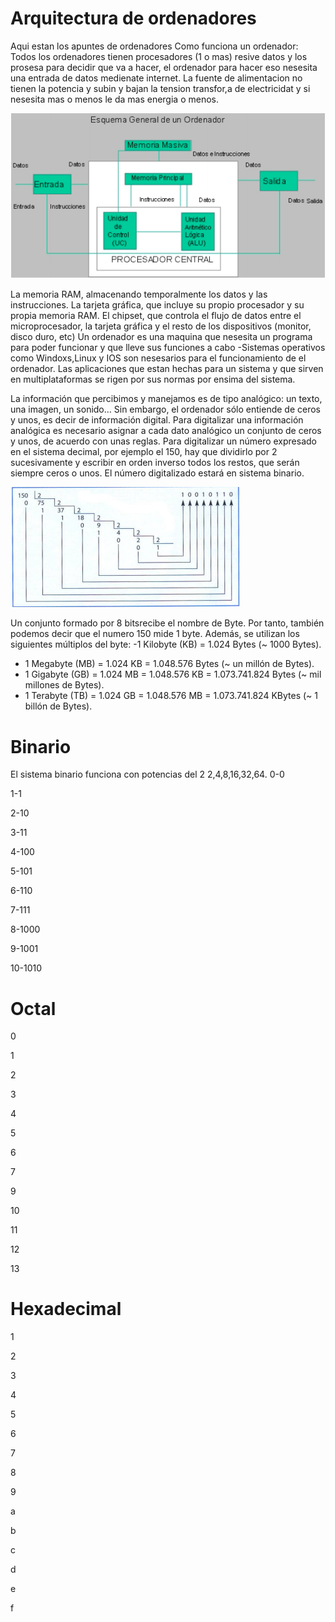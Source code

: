 # Arquitectura de ordenadores
Aqui estan los apuntes de ordenadores
Como funciona un ordenador: Todos los ordenadores tienen procesadores (1 o mas) resive datos y los prosesa para decidir que va a hacer, el ordenador para hacer eso nesesita una entrada de datos medienate internet. La fuente de alimentacion no tienen la potencia y subin y bajan la tension  transfor,a de electricidat y si nesesita mas o menos le da mas energia o menos.

![](https://github.com/St1v3n3223/1er-Trimestre/blob/main/Captura%20de%20pantalla%20de%202021-09-15%2014-02-47.png?raw=true)





La memoria RAM, almacenando temporalmente los datos y las instrucciones.
La tarjeta gráfica, que incluye su propio procesador y su propia memoria RAM. El chipset, que controla el flujo de datos entre el microprocesador, la tarjeta gráfica y el resto de los dispositivos (monitor, disco duro, etc)
Un ordenador es una maquina que nesesita un programa para poder funcionar y que lleve sus funciones a cabo
-Sistemas operativos como Windoxs,Linux y IOS son nesesarios para el funcionamiento de el ordenador.
Las aplicaciones que estan hechas para un sistema y que sirven en multiplataformas se rigen por sus normas por ensima del sistema.


La información que percibimos y manejamos es de tipo analógico: un texto, una imagen, un
sonido… Sin embargo, el ordenador sólo entiende de ceros y unos, es decir de información digital.
Para digitalizar una información analógica es necesario asignar a cada dato analógico un conjunto
de ceros y unos, de acuerdo con unas reglas.
Para digitalizar un número expresado en el sistema decimal, por ejemplo el 150, hay que dividirlo
por 2 sucesivamente y escribir en orden inverso todos los restos, que serán siempre ceros o unos.
El número digitalizado estará en sistema binario.


![](https://github.com/St1v3n3223/1er-Trimestre/blob/main/Captura%20de%20pantalla%20de%202021-09-15%2014-12-22.png?raw=true)




Un conjunto formado por 8 bitsrecibe el nombre de Byte. Por tanto, también podemos decir que
el numero 150 mide 1 byte. Además, se utilizan los siguientes múltiplos del byte:
-1 Kilobyte (KB) = 1.024 Bytes (~ 1000 Bytes).
- 1 Megabyte (MB) = 1.024 KB = 1.048.576 Bytes (~ un millón de Bytes).
- 1 Gigabyte (GB) = 1.024 MB = 1.048.576 KB = 1.073.741.824 Bytes (~ mil millones de Bytes).
- 1 Terabyte (TB) = 1.024 GB = 1.048.576 MB = 1.073.741.824 KBytes (~ 1 billón de Bytes). 


# Binario
El sistema binario funciona con potencias del 2
2,4,8,16,32,64.
0-0


1-1


2-10


3-11


4-100


5-101


6-110


7-111


8-1000


9-1001


10-1010


# Octal

0

1

2

3

4

5

6

7

9

10


11

12

13

# Hexadecimal

1


2

3

4

5

6

7

8

9

a

b

c

d

e

f
